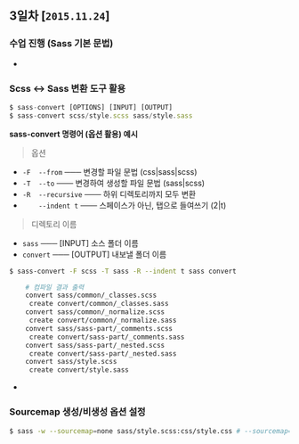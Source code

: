 ## 3일차 [`2015.11.24`]

### 수업 진행 (Sass 기본 문법)

-

### Scss ↔ Sass 변환 도구 활용

```js
$ sass-convert [OPTIONS] [INPUT] [OUTPUT]
$ sass-convert scss/style.scss sass/style.sass
```

**sass-convert 명령어 (옵션 활용) 예시**

> 옵션

- `-F  --from` ─── 변경할 파일 문법 (css|sass|scss)
- `-T  --to`  ─── 변경하여 생성할 파일 문법 (sass|scss)
- `-R  --recursive` ─── 하위 디렉토리까지 모두 변환
- `    --indent t`  ─── 스페이스가 아닌, 탭으로 들여쓰기 (2|t)

> 디렉토리 이름

- `sass` ─── [INPUT] 소스 폴더 이름
- `convert` ─── [OUTPUT] 내보낼 폴더 이름

```sh
$ sass-convert -F scss -T sass -R --indent t sass convert

	# 컴파일 결과 출력
    convert sass/common/_classes.scss
     create convert/common/_classes.sass
    convert sass/common/_normalize.scss
     create convert/common/_normalize.sass
    convert sass/sass-part/_comments.scss
     create convert/sass-part/_comments.sass
    convert sass/sass-part/_nested.scss
     create convert/sass-part/_nested.sass
    convert sass/style.scss
     create convert/style.sass
```

-

### Sourcemap 생성/비생성 옵션 설정
```sh
$ sass -w --sourcemap=none sass/style.scss:css/style.css # --sourcemap=none
```